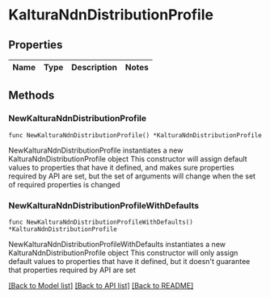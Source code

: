 # KalturaNdnDistributionProfile

## Properties

Name | Type | Description | Notes
------------ | ------------- | ------------- | -------------

## Methods

### NewKalturaNdnDistributionProfile

`func NewKalturaNdnDistributionProfile() *KalturaNdnDistributionProfile`

NewKalturaNdnDistributionProfile instantiates a new KalturaNdnDistributionProfile object
This constructor will assign default values to properties that have it defined,
and makes sure properties required by API are set, but the set of arguments
will change when the set of required properties is changed

### NewKalturaNdnDistributionProfileWithDefaults

`func NewKalturaNdnDistributionProfileWithDefaults() *KalturaNdnDistributionProfile`

NewKalturaNdnDistributionProfileWithDefaults instantiates a new KalturaNdnDistributionProfile object
This constructor will only assign default values to properties that have it defined,
but it doesn't guarantee that properties required by API are set


[[Back to Model list]](../README.md#documentation-for-models) [[Back to API list]](../README.md#documentation-for-api-endpoints) [[Back to README]](../README.md)


